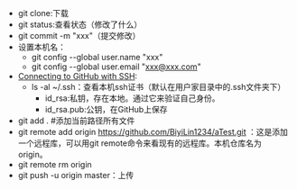 - git clone:下载
- git status:查看状态（修改了什么）
- git commit -m "xxx"（提交修改）
- 设置本机名：
    - git config --global user.name "xxx"
    - git config --global user.email "xxx@xxx.com"
- [Connecting to GitHub with SSH](https://help.github.com/en/articles/connecting-to-github-with-ssh):
    - ls -al ~/.ssh：查看本机ssh证书（默认在用户家目录中的.ssh文件夹下）
        - id_rsa:私钥，存在本地。通过它来验证自己身份。
        - id_rsa.pub:公钥，在GitHub上保存
- git add . #添加当前路径所有文件
- git remote add origin https://github.com/BiyiLin1234/aTest.git ：这是添加一个远程库，可以用git remote命令来看现有的远程库。本机仓库名为origin。
- git remote rm origin
- git push -u origin master：上传
